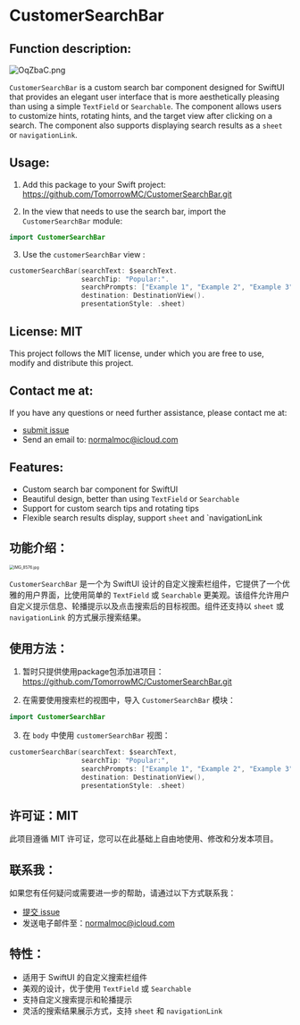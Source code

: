 # CustomerSearchBar

## Function description:
![OqZbaC.png](https://i.imgtg.com/2023/06/01/OqZbaC.png)

`CustomerSearchBar` is a custom search bar component designed for SwiftUI that provides an elegant user interface that is more aesthetically pleasing than using a simple `TextField` or `Searchable`. The component allows users to customize hints, rotating hints, and the target view after clicking on a search. The component also supports displaying search results as a `sheet` or `navigationLink`.

## Usage:

1. Add this package to your Swift project: https://github.com/TomorrowMC/CustomerSearchBar.git

2. In the view that needs to use the search bar, import the ``CustomerSearchBar`` module:

```swift
import CustomerSearchBar
```

3. Use the `customerSearchBar` view :

```swift
customerSearchBar(searchText: $searchText.
                  searchTip: "Popular:".
                  searchPrompts: ["Example 1", "Example 2", "Example 3"].
                  destination: DestinationView().
                  presentationStyle: .sheet)
```

## License: MIT

This project follows the MIT license, under which you are free to use, modify and distribute this project.

## Contact me at:

If you have any questions or need further assistance, please contact me at:

- [submit issue](https://github.com/TomorrowMC/CustomerSearchBar/issues)
- Send an email to: [normalmoc@icloud.com](mailto:normalmoc@icloud.com)

## Features:

- Custom search bar component for SwiftUI
- Beautiful design, better than using `TextField` or `Searchable`
- Support for custom search tips and rotating tips
- Flexible search results display, support `sheet` and `navigationLink



## 功能介绍：

<img src="https://pic.peo.pw/a/2023/04/25/6447a24fd0711.jpg" alt="IMG_8576.jpg" style="zoom:50%;" />

`CustomerSearchBar` 是一个为 SwiftUI 设计的自定义搜索栏组件，它提供了一个优雅的用户界面，比使用简单的 `TextField` 或 `Searchable` 更美观。该组件允许用户自定义提示信息、轮播提示以及点击搜索后的目标视图。组件还支持以 `sheet` 或 `navigationLink` 的方式展示搜索结果。



## 使用方法：

1. 暂时只提供使用package包添加进项目：https://github.com/TomorrowMC/CustomerSearchBar.git

2. 在需要使用搜索栏的视图中，导入 `CustomerSearchBar` 模块：

```swift
import CustomerSearchBar
```

3. 在 `body` 中使用 `customerSearchBar` 视图：

```swift
customerSearchBar(searchText: $searchText,
                  searchTip: "Popular:",
                  searchPrompts: ["Example 1", "Example 2", "Example 3"],
                  destination: DestinationView(),
                  presentationStyle: .sheet)
```

## 许可证：MIT

此项目遵循 MIT 许可证，您可以在此基础上自由地使用、修改和分发本项目。

## 联系我：

如果您有任何疑问或需要进一步的帮助，请通过以下方式联系我：

- [提交 issue](https://github.com/TomorrowMC/CustomerSearchBar/issues)
- 发送电子邮件至：normalmoc@icloud.com

## 特性：

- 适用于 SwiftUI 的自定义搜索栏组件
- 美观的设计，优于使用 `TextField` 或 `Searchable`
- 支持自定义搜索提示和轮播提示
- 灵活的搜索结果展示方式，支持 `sheet` 和 `navigationLink`
